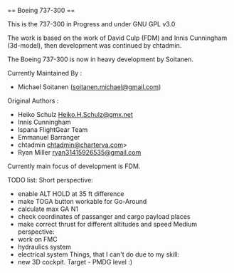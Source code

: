 == Boeing 737-300 ==

This is the 737-300 in Progress and under GNU GPL v3.0

The work is based on the work of David Culp (FDM) and Innis Cunningham (3d-model), then development was continued by chtadmin.

The Boeing 737-300 is now in heavy development by Soitanen.



Currently Maintained By :
- Michael Soitanen (soitanen.michael@gmail.com)


Original Authors :
- Heiko Schulz <Heiko.H.Schulz@gmx.net>
- Innis Cunningham
- Ispana FlightGear Team
- Emmanuel Barranger
- chtadmin       <chtadmin@charterva.com>>
- Ryan Miller   <ryan31415926535@gmail.com>


Currently main focus of development is FDM.


TODO list:
Short perspective:
- enable ALT HOLD at 35 ft difference
- make TOGA button workable for Go-Around
- calculate max GA N1
- check coordinates of passanger and cargo payload places
- make correct thrust for different altitudes and speed
Medium perspective:
- work on FMC
- hydraulics system
- electrical system
Things, that I can't do due to my skill:
- new 3D cockpit. Target - PMDG level :)
